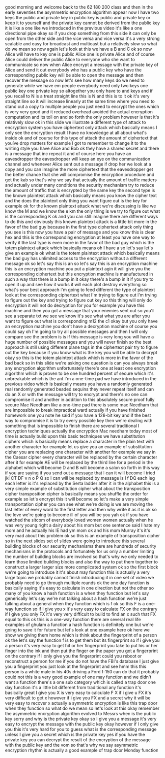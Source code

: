 good morning and welcome back to the 62 180 200 class and then in the early seventies the asymmetric encryption algorithm appear now I have two keys the public and private key in public key is public and private key or keep it to yourself and the private key cannot be derived from the public key it is like a one like we introduced in the previous video it's like a one directional pipe okay so if you drop something from this side it can only be open from the other side and the vice versa and vice versa it's a very strong scalable and easy for broadcast and multicast but a relatively slow so what do we mean so now again let's look at this we have a B and C ok so now Alice will have to key one is public Alice one is private Alice and of course Alice could deliver the public Alice to everyone who she want to communicate so now when Alice encrypt a message with the private key of Alice and send it out everybody who has a public key who have the corresponding public key will be able to open the message and then recover the message so now let's see how many keys do we need to generate while we have em people everybody need only two keys one public key one private key so altogether you only have to and keys and if you recall to N is a treat straight line this is N and this is to it ok it's very straight line so it will increase linearly at the same time where you need to stand out a copy to multiple people you just need to encrypt the ones which is very very good and it reduced overhead avoided the actual encryption computation and its toll on and so forth the only problem however is that it's relatively slow ok in this slide we illustrate a different type of attack to encryption system you have ciphertext only attack which basically means I only see the encryption result I have no knowledge at all about what's inside ok and of course for this type of attack the amount of ciphertext that youíve drop matters for example I got to remember to change it to the writing style you have Alice and Bob ok they have a shared secret and there is a message that inc repeat it and of course here you have an eavesdropper the eavesdropper will keep an eye on the communication channel and whenever Alice sent out a message if drop her we look at a copy and you can imagine the more ciphertext that the eavesdropper get the better chance that she will compromise the encryption procedure and get the kab so that's why we say that actually the amount of traffic matters and actually under many conditions the security mechanism try to reduce the amount of traffic that is encrypted by the same key the second type is the known plaintext attack which basically means you know the cipher text and the does the plaintext only thing you want figure out is the key for example ok for the known plaintext attack what we're discussing is like we know the M and we know the e km the only thing is we try to figure out what is the corresponding K ok and you can still imagine there are different ways to do this and obviously this known plaintext attack is a little bit more in the favor of the bad guy because in the first type ciphertext attack only thing you see is this now you have a pair of message and you know this is clear hex and this is the corresponding encryption at least you have one way to verify it the last type is even more in the favor of the bad guy which is the totem plaintext attack which basically means oh I have a so let's say let's give an example ok what is the totem plaintext attack which basically means the bad guy has unlimited access to the encryption without a different message ok so let's say this is an so let's say this is an encryption machine this is an encryption machine you put a plaintext agin it will give you the corresponding ciphertext but this encryption machine is manufactured in such a way that there is a bump in it okay there's a bump in it if you try to open it up and see how it works it will each plot destroy everything so what's your best approach I'm going to feed different the type of plaintext look at the corresponding ciphertext what I'm trying to figure out I'm trying to figure out the key and trying to figure out key so this thing will only do encryption it will not do decryption for you for example you have this machine and then you got a message that your enemies sent out so you'll see a separate txt we see we know it's see what what you are after you want to figure out what is corresponding m12 the c1 okay but you only have an encryption machine you don't have a decryption machine of course you could say oh I'm going to try all possible messages and then I will only compare see the problem is is if this message is very long you will have a huge number of possible messages and you will never finish so the best approach is still using different plane tags in the ciphertext pair try to figure out the key because if you know what is the key you will be able to decrypt okay so this is the totem plaintext attack which is more in the favor of the bad back so in this slide we're asking one question is can you always break any encryption algorithm unfortunately there's one at least one encryption algorithm which is proven to be one hundred percent of secure which it's unbreakable which is the ant I'm a one-time pad we have introduced in the previous video which is basically means you have a randomly generated real randomly generated beaded sequins they never repeat itself and can do an X or with the message will try to encrypt and there's no one can compromise it and another in addition to this absolutely secure proof fully secure Mac Needham like a one-time pad there is some mac Needham that are impossible to break impractical ward actually if you have finished homework one you note he said if you have a 128-bit key and if the best way to compromise it is to try every possible key then we're dealing with something that is impossible to finish there are several traditional I encryption techniques actually the encryption Mac needham today most of time is actually build upon this basic techniques we have substitution ciphers which is basically means replace a character in the plain text with another character for example let us give you an example of substitution cipher you are replacing one character with another for example we say in the Caesar cipher every character will be replaced by the certain character after it for example AE will be replaced by the third line for a period in the alphabet which will become D and B will become a salon so forth in this way if you are saying if you send out a message that I can it will become I tried jkl CT DF v n o P Q so I can will be replaced by message is l f DQ each leg each letter is it's replaced by the Serta ladder after it in the alphabet this is a very simple example of substitution cipher what about the transposition cipher transposition cipher is basically means you shuffle the order for example so let's encrypt this it will become so let's make a very simple transportation cipher you can see what we're doing is we are moving the last letter of every word to the first letter and then why write it as it is ok so the love we're going to become ill of you will be you yah ok if you have watched the sitcom of everybody loved women women actually when he was very young right a dairy about his mom but one sentence said I hate my mom and he actually his IE had ym mom ok and his mom Murray it's it's very mad about this problem ok so this is an example of transposition cipher so in the next slides set of slides were going to introduce this several building blocks of our security mechanisms there are hundreds of security mechanisms in the protocols and fortunately for us only a number limiting the number of building blocks are involved so that's why we only needed to learn those limited building blocks and also the way to put them together to construct a larger larger size more complicated system ok so the first block we're going to introduce it it's about may function this is actually a very large topic we probably cannot finish introducing it in one set of video we probably need to go through multiple rounds ok the one day function is basically saying it's easy to calculate in one direction but not the other so many of you know a hash function is a when they function but let's say generically let's say we're not talking about a hash function we're just talking about a general when they function which is f ok so this F is a one-way function so if I give you x it's very easy to calculate FX on the contrary if I give you only FX it's very very difficult to build to find an x such that FX equal to this ok this is a one-way function there are several real life examples of ghulam a function a hash function is definitely one but we're going to save it for future but let's look at one example here ok here we show we giving them home which is think about the fingerprint of a person ok the let's say the function f is to get them but its fingerprint so if i give you a person it's very easy to get hit or her fingerprint you take to put his or her finger into the ink and then put the finger on the paper you got a fingerprint on the contrary if I only give you the fingerprint could you reboot or reconstruct a person for me if you do not have the FBI's database I just give you a fingerprint you just look at the fingerprint and see hmm this this person is a white male in his 40s driving a Ford f-150 can do that it probably could not this is a very good example of one may function and we didn't want a function there's a one sub category which is called a trap door one day function it's a little bit different from traditional any function it's basically great I give you X is very easy to calculate F X if i give u FX it's very difficult to get x however if i give you FX and a secret why it will be very easy to recover x actually a symmetric encryption is like this trap door when they function so what do we mean so let's look at this okay remember the asymmetric encryption algorithm evolved to Messrs when is the public key sorry and why is the private key okay so I give you a message it's very easy to encrypt the message with the public key okay however if I only give you this it's very hard for you to guess what is the corresponding message unless I give you a secret which is the private key yes if you have the private key you can decrypt the result of the encryption of the message with the public key and the vom so that's why we say asymmetric encryption rhythm is actually a good example of trap door Monday function  
